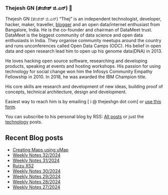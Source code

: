 ### Thejesh GN (ತೇಜೇಶ್ ಜಿ.ಎನ್) 👋

Thejesh GN (ತೇಜೇಶ್ ಜಿ.ಎನ್) “Thej” is an independent technologist, developer, hacker, maker, traveller, [blogger](https://thejeshgn.com/) and an open data/internet enthusiast from Bangalore, India. He is the co-founder and chairman of DataMeet trust. DataMeet is the biggest community of data science and open data enthusiasts in India. They organise community meetups around the country and runs unconferences called Open Data Camps (ODC). His belief in open data and open research lead him to open up his genome data(DNA) in 2013.

He loves hacking open source software, researching and developing products, speaking at events and hosting workshops. His passion for using technology for social change won him the Infosys Community Empathy Fellowship in 2010. In 2018, he was awarded the IBM Champion title.

His core skills are research and development of new ideas, building proof of concepts, technical architecture, design and development.

Easiest way to reach him is by emailing [ i @ thejeshgn dot com] or [use this form](https://thejeshgn.com/contact/).

You can subscribe to his personal blog by RSS: [All posts](https://feeds.thejeshgn.com/thejeshgn) or just the [technology](https://feeds.thejeshgn.com/technology) posts.

## Recent Blog posts
<!-- BLOG-POST-LIST:START -->
- [Creating Maps using uMap](https://thejeshgn.com/2024/08/14/creating-maps-using-umap/)
- [Weekly Notes 32/2024](https://thejeshgn.com/2024/08/09/weekly-notes-32-2024/)
- [Weekly Notes 31/2024](https://thejeshgn.com/2024/08/02/weekly-notes-31-2024/)
- [Ruizu X52](https://thejeshgn.com/2024/07/30/ruizu-x52/)
- [Weekly Notes 30/2024](https://thejeshgn.com/2024/07/26/weekly-notes-30-2024/)
- [Weekly Notes 29/2024](https://thejeshgn.com/2024/07/19/weekly-notes-29-2024/)
- [Weekly Notes 28/2024](https://thejeshgn.com/2024/07/12/weekly-notes-28-2024/)
- [Weekly Notes 27/2024](https://thejeshgn.com/2024/07/05/weekly-notes-27-2024/)
<!-- BLOG-POST-LIST:END -->
